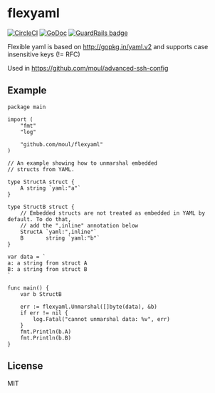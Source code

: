 # flexyaml

[![CircleCI](https://circleci.com/gh/moul/flexyaml.svg?style=svg)](https://circleci.com/gh/moul/flexyaml)
[![GoDoc](https://godoc.org/github.com/moul/flexyaml?status.svg)](https://godoc.org/github.com/moul/flexyaml) [![GuardRails badge](https://badges.production.guardrails.io/moul/flexyaml.svg)](https://www.guardrails.io)

Flexible yaml is based on http://gopkg.in/yaml.v2 and supports case insensitive keys (!= RFC)

Used in https://github.com/moul/advanced-ssh-config

## Example

```golang
package main

import (
    "fmt"
    "log"

    "github.com/moul/flexyaml"
)

// An example showing how to unmarshal embedded
// structs from YAML.

type StructA struct {
    A string `yaml:"a"`
}

type StructB struct {
    // Embedded structs are not treated as embedded in YAML by default. To do that,
    // add the ",inline" annotation below
    StructA `yaml:",inline"`
    B       string `yaml:"b"`
}

var data = `
a: a string from struct A
B: a string from struct B
`

func main() {
    var b StructB

    err := flexyaml.Unmarshal([]byte(data), &b)
    if err != nil {
        log.Fatal("cannot unmarshal data: %v", err)
    }
    fmt.Println(b.A)
    fmt.Println(b.B)
}

```

## License

MIT
